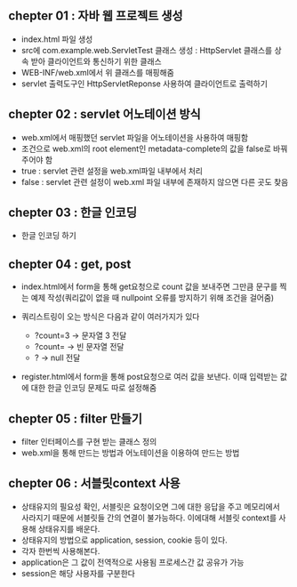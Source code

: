 ## chepter 01 : 자바 웹 프로젝트 생성
- index.html 파일 생성 
- src에 com.example.web.ServletTest 클래스 생성 : HttpServlet 클래스를 상속 받아 클라이언트와 통신하기 위한 클래스
- WEB-INF/web.xml에서 위 클래스를 매핑해줌 
- servlet 출력도구인 HttpServletReponse 사용하여 클라이언트로 출력하기

## chepter 02 : servlet 어노테이션 방식
- web.xml에서 매핑했던 servlet 파일을 어노테이션을 사용하여 매핑함
- 조건으로 web.xml의 root element인 metadata-complete의 값을 false로 바꿔주어야 함 
- true : servlet 관련 설정을 web.xml파일 내부에서 처리
- false : servlet 관련 설정이 web.xml 파일 내부에 존재하지 않으면 다른 곳도 찾음

## chepter 03 : 한글 인코딩
- 한글 인코딩 하기

## chepter 04 : get, post
- index.html에서 form을 통해 get요청으로 count 값을 보내주면 그만큼 문구를 찍는 예제 작성(쿼리값이 없을 때 nullpoint 오류를 방지하기 위해 조건을 걸어줌)
- 쿼리스트링이 오는 방식은 다음과 같이 여러가지가 있다
    - ?count=3 -> 문자열 3 전달
    - ?count= -> 빈 문자열 전달
    - ? -> null 전달

- register.html에서 form을 통해 post요청으로 여러 값을 보낸다. 이때 입력받는 값에 대한 한글 인코딩 문제도 따로 설정해줌

## chepter 05 : filter 만들기
- filter 인터페이스를 구현 받는 클래스 정의
- web.xml을 통해 만드는 방법과 어노테이션을 이용하여 만드는 방법 

## chepter 06 : 서블릿context 사용
- 상태유지의 필요성 확인, 서블릿은 요청이오면 그에 대한 응답을 주고 메모리에서 사라지기 때문에 서블릿들 간의 연결이 불가능하다. 이에대해 서블릿 context를 사용해 상태유지를 배운다.
- 상태유지의 방법으로 application, session, cookie 등이 있다. 
- 각자 한번씩 사용해본다.
- application은 그 값이 전역적으로 사용됨 프로세스간 값 공유가 가능
- session은 해당 사용자를 구분한다